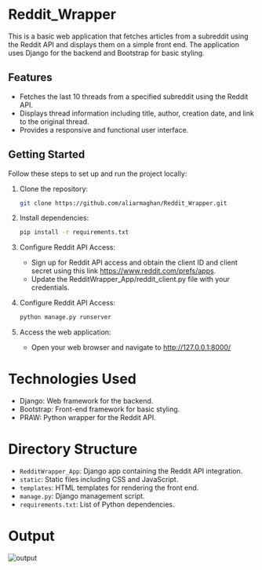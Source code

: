 # Reddit_Wrapper

This is a basic web application that fetches articles from a subreddit using the Reddit API and displays them on a simple front end. The application uses Django for the backend and Bootstrap for basic styling.

## Features

- Fetches the last 10 threads from a specified subreddit using the Reddit API.
- Displays thread information including title, author, creation date, and link to the original thread.
- Provides a responsive and functional user interface.

## Getting Started

Follow these steps to set up and run the project locally:

1. Clone the repository:

   ```bash
   git clone https://github.com/aliarmaghan/Reddit_Wrapper.git

2. Install dependencies:

     ```bash
     pip install -r requirements.txt

3. Configure Reddit API Access:
   
   - Sign up for Reddit API access and obtain the client ID and client secret using this link https://www.reddit.com/prefs/apps.
   - Update the RedditWrapper_App/reddit_client.py file with your credentials.

4. Configure Reddit API Access:

     ```bash
     python manage.py runserver

5. Access the web application:

    - Open your web browser and navigate to http://127.0.0.1:8000/

# Technologies Used

  - Django: Web framework for the backend.
  - Bootstrap: Front-end framework for basic styling.
  - PRAW: Python wrapper for the Reddit API.

# Directory Structure

  - `RedditWrapper_App`: Django app containing the Reddit API integration.
  - `static`: Static files including CSS and JavaScript.
  - `templates`: HTML templates for rendering the front end.
  - `manage.py`: Django management script.
  - `requirements.txt`: List of Python dependencies.

# Output

   ![output](https://github.com/aliarmaghan/Reddit_Wrapper/blob/main/Output/RedditWrapper_Output.jpeg)
